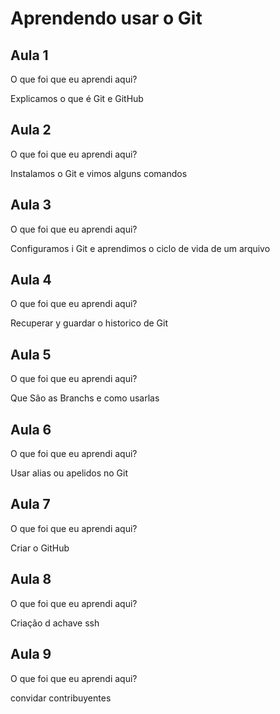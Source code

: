# Aprendendo usar o Git


## Aula 1

O que foi que eu aprendi aqui?

Explicamos o que é Git e GitHub

## Aula 2

O que foi que eu aprendi aqui?

Instalamos o Git e vimos alguns comandos

## Aula 3

O que foi que eu aprendi aqui?

Configuramos i Git e aprendimos o ciclo de vida de um arquivo

## Aula 4

O que foi que eu aprendi aqui?

Recuperar y guardar o historico de Git

## Aula 5

O que foi que eu aprendi aqui?

Que São as Branchs e como usarlas

## Aula 6

O que foi que eu aprendi aqui?

Usar alias ou apelidos no Git

## Aula 7

O que foi que eu aprendi aqui?

Criar o GitHub

## Aula 8

O que foi que eu aprendi aqui?

Criação d achave ssh

## Aula 9

O que foi que eu aprendi aqui?

convidar contribuyentes
